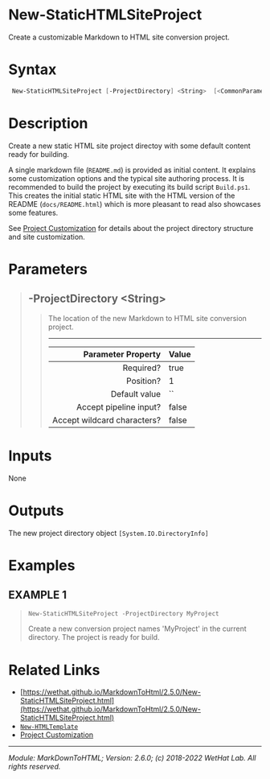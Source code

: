 ﻿# New-StaticHTMLSiteProject

Create a customizable Markdown to HTML site conversion project.

# Syntax
```PowerShell
 New-StaticHTMLSiteProject [-ProjectDirectory] <String>  [<CommonParameters>] 
```


# Description


Create a new static HTML site project directoy with some default content
ready for building.

A single markdown file (`README.md`) is provided as initial content. It explains
some customization options and the typical site authoring process.
It is recommended to build the project by executing its build script
`Build.ps1`. This creates the initial static HTML site with the HTML version of
the README (`docs/README.html`) which is more pleasant to read also showcases
some features.

See [Project Customization](about_MarkdownToHTML.md#static-site-project-customization)
for details about the project directory structure and site customization.





# Parameters

<blockquote>



## -ProjectDirectory \<String\>

<blockquote>

The location of the new Markdown to HTML site conversion project.

---

Parameter Property         | Value
--------------------------:|:----------
Required?                  | true
Position?                  | 1
Default value              | ``
Accept pipeline input?     | false
Accept wildcard characters?| false

</blockquote>


</blockquote>


# Inputs
None


# Outputs
The new project directory object `[System.IO.DirectoryInfo]`

# Examples


## EXAMPLE 1

> ~~~ PowerShell
> New-StaticHTMLSiteProject -ProjectDirectory MyProject
> ~~~
>
> 
> Create a new conversion project names 'MyProject' in the current directory. The
> project is ready for build.
> 
> 
> 
> 
> 
> 
> 
> 
> 
> 
> 
> 


# Related Links

* [https://wethat.github.io/MarkdownToHtml/2.5.0/New-StaticHTMLSiteProject.html](https://wethat.github.io/MarkdownToHtml/2.5.0/New-StaticHTMLSiteProject.html) 
* [`New-HTMLTemplate`](New-HTMLTemplate.md) 
* [Project Customization](about_MarkdownToHTML.md#static-site-project-customization)

---

<cite>Module: MarkDownToHTML; Version: 2.6.0; (c) 2018-2022 WetHat Lab. All rights reserved.</cite>
